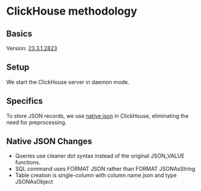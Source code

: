 # ClickHouse methodology

## Basics

Version: [23.3.1.2823][download]

## Setup

We start the ClickHouse server in daemon mode.

## Specifics

To store JSON records, we use [native json][native_json] in ClickHouse, eliminating the need
for preprocessing.

## Native JSON Changes
* Queries use cleaner dot syntax instead of the original JSON_VALUE functions.
* SQL command uses FORMAT JSON rather than FORMAT JSONAsString
* Table creation is single-column with column name json and type JSONAsObject

[download]: https://hub.docker.com/layers/clickhouse/clickhouse-server/23.3.1.2823/images/sha256-b88fd8c71b64d3158751337557ff089ff7b0d1ebf81d9c4c7aa1f0b37a31ee64?context=explore
[direct_io]: https://clickhouse.com/docs/en/operations/settings/settings#min_bytes_to_use_direct_io
[jsonasstring]: https://clickhouse.com/docs/en/interfaces/formats#jsonasstring
[max_threads]: https://clickhouse.com/docs/en/operations/settings/settings#max_threads
[native_json]: https://clickhouse.com/docs/interfaces/formats/JSON

